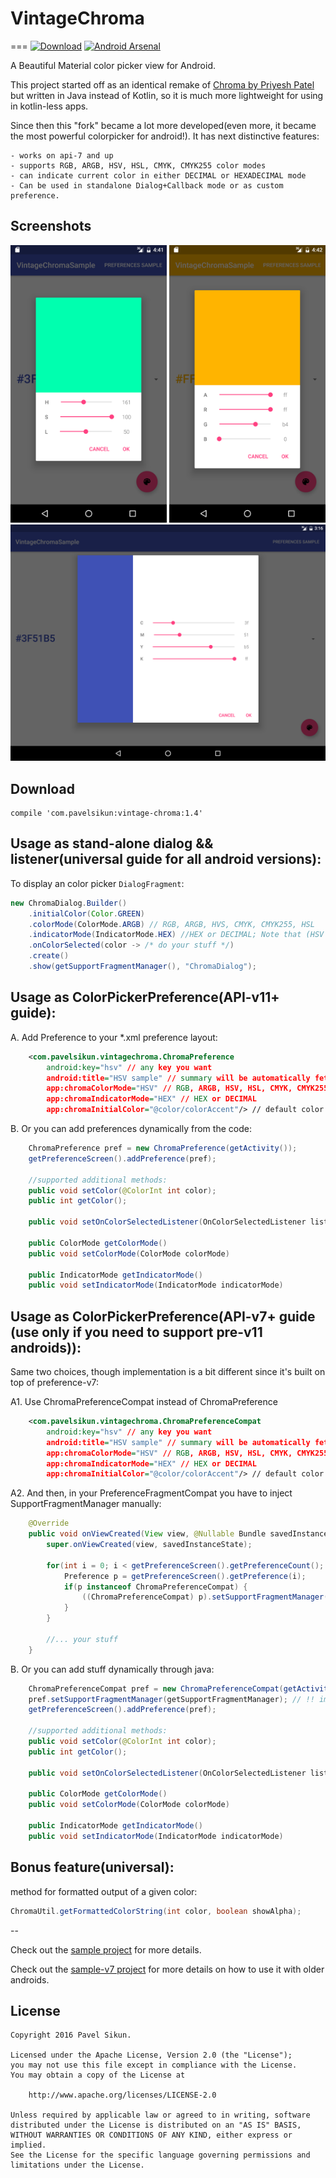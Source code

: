# VintageChroma
===
[![Download](https://api.bintray.com/packages/mrbimc/maven/VintageChroma/images/download.svg)](https://bintray.com/mrbimc/maven/VintageChroma/_latestVersion)
[![Android Arsenal](https://img.shields.io/badge/Android%20Arsenal-VintageChroma-green.svg?style=true)](https://android-arsenal.com/details/1/3352)

A Beautiful Material color picker view for Android.

This project started off as an identical remake of [Chroma by Priyesh Patel](https://github.com/ItsPriyesh/chroma)
but written in Java instead of Kotlin, so it is much more lightweight for using in kotlin-less apps.

Since then this "fork" became a lot more developed(even more, it became the most powerful colorpicker for android!).
It has next distinctive features:

    - works on api-7 and up
    - supports RGB, ARGB, HSV, HSL, CMYK, CMYK255 color modes
    - can indicate current color in either DECIMAL or HEXADECIMAL mode
    - Can be used in standalone Dialog+Callback mode or as custom preference.

Screenshots
--

<img src="https://raw.githubusercontent.com/MrBIMC/VintageChroma/master/art/screen4.png" width="250">
<img src="https://raw.githubusercontent.com/MrBIMC/VintageChroma/master/art/screen5.png" width="250">
<img src="https://raw.githubusercontent.com/MrBIMC/VintageChroma/master/art/screen3.png" width="505">

Download
--------
```
compile 'com.pavelsikun:vintage-chroma:1.4'
```

Usage as stand-alone dialog && listener(universal guide for all android versions):
-----

To display an color picker `DialogFragment`:
``` java
new ChromaDialog.Builder()
    .initialColor(Color.GREEN)
    .colorMode(ColorMode.ARGB) // RGB, ARGB, HVS, CMYK, CMYK255, HSL
    .indicatorMode(IndicatorMode.HEX) //HEX or DECIMAL; Note that (HSV || HSL || CMYK) && IndicatorMode.HEX is a bad idea
    .onColorSelected(color -> /* do your stuff */)
    .create()
    .show(getSupportFragmentManager(), "ChromaDialog");
```

Usage as ColorPickerPreference(API-v11+ guide):
-----

A. Add Preference to your *.xml preference layout:
``` xml
    <com.pavelsikun.vintagechroma.ChromaPreference
        android:key="hsv" // any key you want
        android:title="HSV sample" // summary will be automatically fetched from the current color
        app:chromaColorMode="HSV" // RGB, ARGB, HSV, HSL, CMYK, CMYK255
        app:chromaIndicatorMode="HEX" // HEX or DECIMAL
        app:chromaInitialColor="@color/colorAccent"/> // default color
```

B. Or you can add preferences dynamically from the code:
```java
    ChromaPreference pref = new ChromaPreference(getActivity());
    getPreferenceScreen().addPreference(pref);

    //supported additional methods:
    public void setColor(@ColorInt int color);
    public int getColor();

    public void setOnColorSelectedListener(OnColorSelectedListener listener)

    public ColorMode getColorMode()
    public void setColorMode(ColorMode colorMode)

    public IndicatorMode getIndicatorMode()
    public void setIndicatorMode(IndicatorMode indicatorMode)
```

Usage as ColorPickerPreference(API-v7+ guide (use only if you need to support pre-v11 androids)):
-----
Same two choices, though implementation is a bit different since it's built on top of preference-v7:

A1. Use ChromaPreferenceCompat instead of ChromaPreference
``` xml
    <com.pavelsikun.vintagechroma.ChromaPreferenceCompat
        android:key="hsv" // any key you want
        android:title="HSV sample" // summary will be automatically fetched from the current color
        app:chromaColorMode="HSV" // RGB, ARGB, HSV, HSL, CMYK, CMYK255
        app:chromaIndicatorMode="HEX" // HEX or DECIMAL
        app:chromaInitialColor="@color/colorAccent"/> // default color
```
A2. And then, in your PreferenceFragmentCompat you have to inject SupportFragmentManager manually:
```java
    @Override
    public void onViewCreated(View view, @Nullable Bundle savedInstanceState) {
        super.onViewCreated(view, savedInstanceState);

        for(int i = 0; i < getPreferenceScreen().getPreferenceCount(); i++) {
            Preference p = getPreferenceScreen().getPreference(i);
            if(p instanceof ChromaPreferenceCompat) {
                ((ChromaPreferenceCompat) p).setSupportFragmentManager(getFragmentManager());
            }
        }

        //... your stuff
    }

```

B. Or you can add stuff dynamically through java:
```java
    ChromaPreferenceCompat pref = new ChromaPreferenceCompat(getActivity());
    pref.setSupportFragmentManager(getSupportFragmentManager); // !! important !!
    getPreferenceScreen().addPreference(pref);

    //supported additional methods:
    public void setColor(@ColorInt int color);
    public int getColor();

    public void setOnColorSelectedListener(OnColorSelectedListener listener)

    public ColorMode getColorMode()
    public void setColorMode(ColorMode colorMode)

    public IndicatorMode getIndicatorMode()
    public void setIndicatorMode(IndicatorMode indicatorMode)
```

Bonus feature(universal):
---
method for formatted output of a given color:
```java
ChromaUtil.getFormattedColorString(int color, boolean showAlpha);
```

--

Check out the [sample project](sample) for more details.

Check out the [sample-v7 project](sample-api-v7) for more details on how to use it with older androids.

License
-------
    Copyright 2016 Pavel Sikun.

    Licensed under the Apache License, Version 2.0 (the "License");
    you may not use this file except in compliance with the License.
    You may obtain a copy of the License at

        http://www.apache.org/licenses/LICENSE-2.0

    Unless required by applicable law or agreed to in writing, software
    distributed under the License is distributed on an "AS IS" BASIS,
    WITHOUT WARRANTIES OR CONDITIONS OF ANY KIND, either express or implied.
    See the License for the specific language governing permissions and
    limitations under the License.
